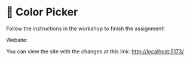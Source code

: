 # 🎨 Color Picker

Follow the instructions in the workshop to finish the assignment!

Website: 

You can view the site with the changes at this link: [http://localhost:5173/](http://localhost:5173/)
